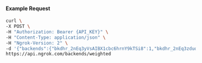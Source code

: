 <!-- Code generated for API Clients. DO NOT EDIT. -->

#### Example Request

```bash
curl \
-X POST \
-H "Authorization: Bearer {API_KEY}" \
-H "Content-Type: application/json" \
-H "Ngrok-Version: 2" \
-d '{"backends":{"bkdhr_2nEq3yVsAIBX1cbc6hrnY9kTSi8":1,"bkdhr_2nEq3zduqqIJ0YUuhPnWuSIQ6ft":0},"description":"acme weighted","metadata":"{\"environment\": \"staging\"}"}' \
https://api.ngrok.com/backends/weighted
```

